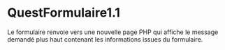# QuestFormulaire1.1
Le formulaire renvoie vers une nouvelle page PHP qui affiche le message demandé plus haut contenant les informations issues du formulaire.
